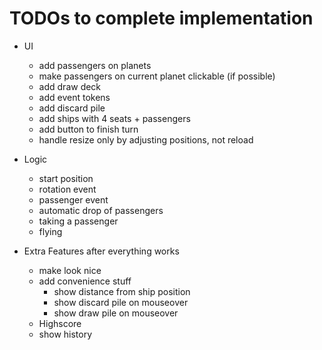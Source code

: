 # TODOs to complete implementation

- UI
  - add passengers on planets
  - make passengers on current planet clickable (if possible)
  - add draw deck
  - add event tokens
  - add discard pile
  - add ships with 4 seats + passengers
  - add button to finish turn
  - handle resize only by adjusting positions, not reload

- Logic
  - start position
  - rotation event
  - passenger event
  - automatic drop of passengers
  - taking a passenger
  - flying

- Extra Features after everything works
  - make look nice
  - add convenience stuff
    - show distance from ship position
    - show discard pile on mouseover
    - show draw pile on mouseover
  - Highscore
  - show history
